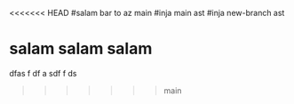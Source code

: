 <<<<<<< HEAD
    #salam bar to az main
    #inja main ast
    #inja new-branch ast

salam
salam
salam
=======
dfas f
df
 a
 sdf
 f
 ds
 
>>>>>>> main
